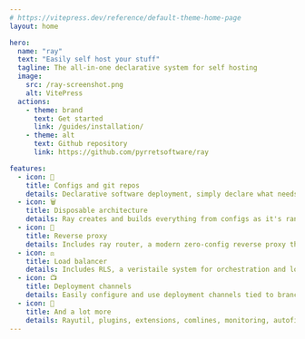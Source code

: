 ```yaml
---
# https://vitepress.dev/reference/default-theme-home-page
layout: home

hero:
  name: "ray"
  text: "Easily self host your stuff"
  tagline: The all-in-one declarative system for self hosting
  image:
    src: /ray-screenshot.png
    alt: VitePress
  actions:
    - theme: brand
      text: Get started
      link: /guides/installation/
    - theme: alt
      text: Github repository
      link: https://github.com/pyrretsoftware/ray

features:
  - icon: 🧰
    title: Configs and git repos
    details: Declarative software deployment, simply declare what needs to get done in config files, and ray takes care of the rest. 
  - icon: 🗑️
    title: Disposable architecture
    details: Ray creates and builds everything from configs as it's ran, with no dependance on anything else. You could copy one config to a completely different machine and get the same result!
  - icon: 🛬
    title: Reverse proxy
    details: Includes ray router, a modern zero-config reverse proxy that can generate and maintain certificates automatically via Lets Encrypt.
  - icon: ⚖️
    title: Load balancer
    details: Includes RLS, a veristaile system for orchestration and load balancing between ray servers.
  - icon: 📺
    title: Deployment channels
    details: Easily configure and use deployment channels tied to branches for development and testing.
  - icon: 📌
    title: And a lot more
    details: Rayutil, plugins, extensions, comlines, monitoring, autofix, rayc,  automatic git updates, middleware, etc...
---
```



